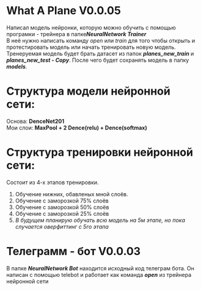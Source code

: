 # What A Plane V0.0.05
Написал модель нейронки, которую можно обучить с помощью програмки - трейнера в папке<i><b>NeuralNetwork Trainer</b></i><br/> 
В неё нужно написать команду <i>open</i> или <i>train</i> для того чтобы открыть и протестировать модель или начать тренировать новую модель.<br/>
Тренеруемая модель будет брать датасет из папок <i><b>planes_new_train</b></i> и <i><b>planes_new_test - Copy</b></i>. После чего будет сохранять модель в папку <i><b>models</b></i>.

# Структура модели нейронной сети:
Основа: <b>DenceNet201</b></br>
Мои слои: <b>MaxPool + 2 Dence(relu) + Dence(softmax)</b>

# Структура тренировки нейронной сети:
Состоит из 4-х этапов тренировки.</br>
1) Обучение нижних, обавленых мной слоёв.</br>
2) Обучение с заморозкой 75% слоёв
3) Обучение с заморозкой 50% слоёв
4) Обучение с заморозкой 25% слоёв
5) <i>В будущем планирую обучать всю модель на 5м этапе, но пока случается оверфиттинг с 5го этапа</i>

# Телеграмм - бот V0.0.03
В папке <i><b>NeuralNetwork Bot</b></i> находится исходный код телеграм бота. Он написан с помощью telebot и работает как команда <i><b>open</i></b> из трейнера нейронной сети
